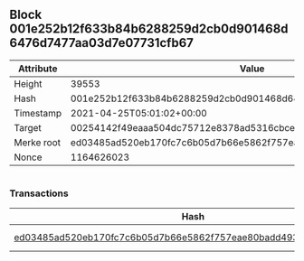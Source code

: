 ## Block 001e252b12f633b84b6288259d2cb0d901468d6476d7477aa03d7e07731cfb67

Attribute | Value
--- | ---
Height | 39553
Hash | 001e252b12f633b84b6288259d2cb0d901468d6476d7477aa03d7e07731cfb67
Timestamp | 2021-04-25T05:01:02+00:00
Target | 00254142f49eaaa504dc75712e8378ad5316cbcead634704b3734b6271167cc4
Merke root | ed03485ad520eb170fc7c6b05d7b66e5862f757eae80badd4936889bb936a9ea
Nonce | 1164626023

```

```

### Transactions

Hash | Amount
--- | ---
[ed03485ad520eb170fc7c6b05d7b66e5862f757eae80badd4936889bb936a9ea](ed03485ad520eb170fc7c6b05d7b66e5862f757eae80badd4936889bb936a9ea.md) | 10.00000000 SKEPTI 
